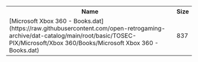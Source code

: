 <table>
<tr><th>Name</th><th>Size</th></tr>
<tr><td>
[Microsoft Xbox 360 - Books.dat](https://raw.githubusercontent.com/open-retrogaming-archive/dat-catalog/main/root/basic/TOSEC-PIX/Microsoft/Xbox 360/Books/Microsoft Xbox 360 - Books.dat)
</td><td>837</td></tr>
</table>
